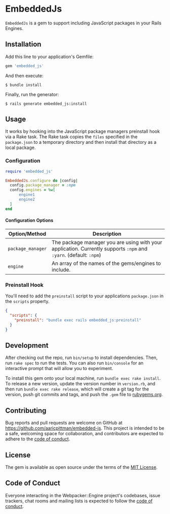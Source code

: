 # EmbeddedJs

`EmbeddedJs` is a gem to support including JavaScript packages in your Rails Engines.

## Installation

Add this line to your application's Gemfile:

```ruby
gem 'embedded_js'
```

And then execute:

    $ bundle install

Finally, run the generator:

    $ rails generate embedded_js:install

## Usage

It works by hooking into the JavaScript package managers preinstall hook via a Rake task. The Rake task copies the `files` specified in the `package.json` to a temporary directory and then install that directory as a local package.

### Configuration

```ruby
require 'embedded_js'

EmbeddedJs.configure do |config|
  config.package_manager = :npm
  config.engines = %w[
      engine1
      engine2
  ]
end

```

#### Configuration Options

Option/Method | Description
--- | ---
`package_manager` | The package manager you are using with your application. Currently supports `:npm` and `:yarn`. (default: `:npm`)
`engine` | An array of the names of the gems/engines to include.

### Preinstall Hook

You'll need to add the `preinstall` script to your applications `package.json` in the `scripts` property.

```json
{
  "scripts": {
    "preinstall": "bundle exec rails embedded_js:preinstall"
  }
}
```

## Development

After checking out the repo, run `bin/setup` to install dependencies. Then, run `rake spec` to run the tests. You can also run `bin/console` for an interactive prompt that will allow you to experiment.

To install this gem onto your local machine, run `bundle exec rake install`. To release a new version, update the version number in `version.rb`, and then run `bundle exec rake release`, which will create a git tag for the version, push git commits and tags, and push the `.gem` file to [rubygems.org](https://rubygems.org).

## Contributing

Bug reports and pull requests are welcome on GitHub at https://github.com/aaricpittman/embedded-js. This project is intended to be a safe, welcoming space for collaboration, and contributors are expected to adhere to the [code of conduct](https://github.com/aaricpittman/embedded-js/blob/master/CODE_OF_CONDUCT.md).


## License

The gem is available as open source under the terms of the [MIT License](https://opensource.org/licenses/MIT).

## Code of Conduct

Everyone interacting in the Webpacker::Engine project's codebases, issue trackers, chat rooms and mailing lists is expected to follow the [code of conduct](https://github.com/aaricpittman/embedded-js/blob/master/CODE_OF_CONDUCT.md).
